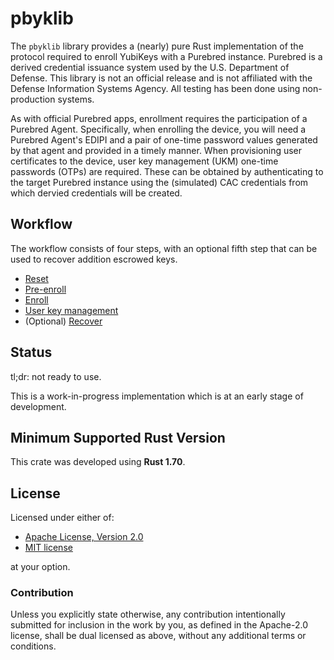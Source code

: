# pbyklib

The `pbyklib` library provides a (nearly) pure Rust implementation of the protocol required to enroll YubiKeys with a
Purebred instance. Purebred is a derived credential issuance system used by the U.S. Department of Defense. This library
is not an official release and is not affiliated with the Defense Information Systems Agency. All testing has been done
using non-production systems.

As with official Purebred apps, enrollment requires the participation of a Purebred Agent. Specifically, when enrolling
the device, you will need a Purebred Agent's EDIPI and a pair of one-time password values generated by that agent and
provided in a timely manner. When provisioning user certificates to the device, user key management (UKM) one-time
passwords (OTPs) are required. These can be obtained by authenticating to the target Purebred instance using the
(simulated) CAC credentials from which dervied credentials will be created.

## Workflow

The workflow consists of four steps, with an optional fifth step that can be used to recover addition escrowed keys.

- [Reset](reset_yubikey::reset_yubikey)
- [Pre-enroll](pre_enroll::pre_enroll)
- [Enroll](enroll::enroll)
- [User key management](ukm::ukm)
- (Optional) [Recover](recover::recover)

## Status

tl;dr: not ready to use.

This is a work-in-progress implementation which is at an early stage of
development.

## Minimum Supported Rust Version

This crate was developed using **Rust 1.70**.

## License

Licensed under either of:

- [Apache License, Version 2.0](http://www.apache.org/licenses/LICENSE-2.0)
- [MIT license](http://opensource.org/licenses/MIT)

at your option.

### Contribution

Unless you explicitly state otherwise, any contribution intentionally submitted
for inclusion in the work by you, as defined in the Apache-2.0 license, shall be
dual licensed as above, without any additional terms or conditions.
